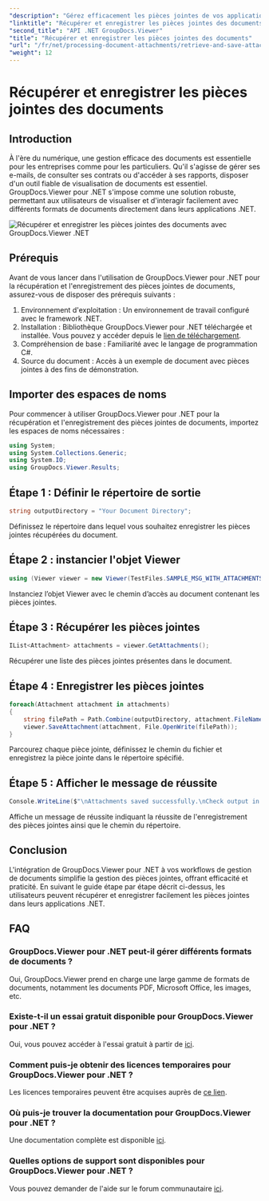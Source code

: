 ```yaml
---
"description": "Gérez efficacement les pièces jointes de vos applications .NET grâce à GroupDocs.Viewer. Récupérez et enregistrez vos pièces jointes en toute simplicité."
"linktitle": "Récupérer et enregistrer les pièces jointes des documents"
"second_title": "API .NET GroupDocs.Viewer"
"title": "Récupérer et enregistrer les pièces jointes des documents"
"url": "/fr/net/processing-document-attachments/retrieve-and-save-attachments/"
"weight": 12
---
```


# Récupérer et enregistrer les pièces jointes des documents

## Introduction
À l'ère du numérique, une gestion efficace des documents est essentielle pour les entreprises comme pour les particuliers. Qu'il s'agisse de gérer ses e-mails, de consulter ses contrats ou d'accéder à ses rapports, disposer d'un outil fiable de visualisation de documents est essentiel. GroupDocs.Viewer pour .NET s'impose comme une solution robuste, permettant aux utilisateurs de visualiser et d'interagir facilement avec différents formats de documents directement dans leurs applications .NET.

![Récupérer et enregistrer les pièces jointes des documents avec GroupDocs.Viewer .NET](/viewer/processing-document-attachments/retrieve-and-save-document-attachments.png)

## Prérequis
Avant de vous lancer dans l'utilisation de GroupDocs.Viewer pour .NET pour la récupération et l'enregistrement des pièces jointes de documents, assurez-vous de disposer des prérequis suivants :
1. Environnement d'exploitation : Un environnement de travail configuré avec le framework .NET.
2. Installation : Bibliothèque GroupDocs.Viewer pour .NET téléchargée et installée. Vous pouvez y accéder depuis le [lien de téléchargement](https://releases.groupdocs.com/viewer/net/).
3. Compréhension de base : Familiarité avec le langage de programmation C#.
4. Source du document : Accès à un exemple de document avec pièces jointes à des fins de démonstration.

## Importer des espaces de noms
Pour commencer à utiliser GroupDocs.Viewer pour .NET pour la récupération et l'enregistrement des pièces jointes de documents, importez les espaces de noms nécessaires :
```csharp
using System;
using System.Collections.Generic;
using System.IO;
using GroupDocs.Viewer.Results;
```

## Étape 1 : Définir le répertoire de sortie
```csharp
string outputDirectory = "Your Document Directory";
```
Définissez le répertoire dans lequel vous souhaitez enregistrer les pièces jointes récupérées du document.
## Étape 2 : instancier l'objet Viewer
```csharp
using (Viewer viewer = new Viewer(TestFiles.SAMPLE_MSG_WITH_ATTACHMENTS))
```
Instanciez l’objet Viewer avec le chemin d’accès au document contenant les pièces jointes.
## Étape 3 : Récupérer les pièces jointes
```csharp
IList<Attachment> attachments = viewer.GetAttachments();
```
Récupérer une liste des pièces jointes présentes dans le document.
## Étape 4 : Enregistrer les pièces jointes
```csharp
foreach(Attachment attachment in attachments)
{
    string filePath = Path.Combine(outputDirectory, attachment.FileName);  
    viewer.SaveAttachment(attachment, File.OpenWrite(filePath)); 
}
```
Parcourez chaque pièce jointe, définissez le chemin du fichier et enregistrez la pièce jointe dans le répertoire spécifié.
## Étape 5 : Afficher le message de réussite
```csharp
Console.WriteLine($"\nAttachments saved successfully.\nCheck output in {outputDirectory}.");
```
Affiche un message de réussite indiquant la réussite de l'enregistrement des pièces jointes ainsi que le chemin du répertoire.

## Conclusion
L'intégration de GroupDocs.Viewer pour .NET à vos workflows de gestion de documents simplifie la gestion des pièces jointes, offrant efficacité et praticité. En suivant le guide étape par étape décrit ci-dessus, les utilisateurs peuvent récupérer et enregistrer facilement les pièces jointes dans leurs applications .NET.
## FAQ
### GroupDocs.Viewer pour .NET peut-il gérer différents formats de documents ?
Oui, GroupDocs.Viewer prend en charge une large gamme de formats de documents, notamment les documents PDF, Microsoft Office, les images, etc.
### Existe-t-il un essai gratuit disponible pour GroupDocs.Viewer pour .NET ?
Oui, vous pouvez accéder à l'essai gratuit à partir de [ici](https://releases.groupdocs.com/).
### Comment puis-je obtenir des licences temporaires pour GroupDocs.Viewer pour .NET ?
Les licences temporaires peuvent être acquises auprès de [ce lien](https://purchase.groupdocs.com/temporary-license/).
### Où puis-je trouver la documentation pour GroupDocs.Viewer pour .NET ?
Une documentation complète est disponible [ici](https://tutorials.groupdocs.com/viewer/net/).
### Quelles options de support sont disponibles pour GroupDocs.Viewer pour .NET ?
Vous pouvez demander de l'aide sur le forum communautaire [ici](https://forum.groupdocs.com/c/viewer/9).